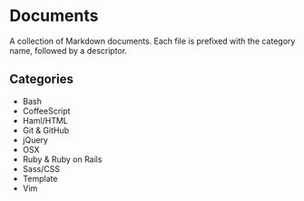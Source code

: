 Documents
=========

A collection of Markdown documents. Each file is prefixed with the category name, followed by a descriptor.

Categories
----------

- Bash
- CoffeeScript
- Haml/HTML
- Git & GitHub
- jQuery
- OSX
- Ruby & Ruby on Rails
- Sass/CSS
- Template
- Vim
